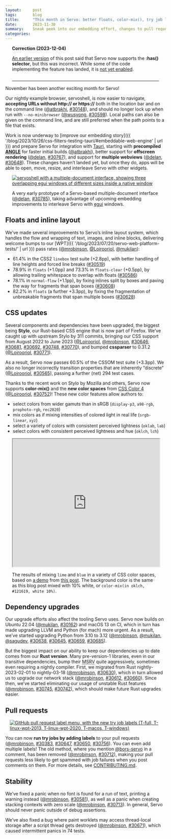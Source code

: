 ```yaml
---
layout:     post
tags:       blog
title:      "This month in Servo: better floats, color-mix(), try job labels, and more!"
date:       2023-11-30
summary:    Sneak peek into our embedding effort, changes to pull requests, plus nightly updates to browser UI, floats, inline layout, CSS, and tooling.
categories:
---
```


<aside class="_correction">

**Correction (2023-12-04)**

[An earlier version](https://github.com/servo/servo.org/pull/126) of this post said that Servo now supports the **:has() selector**, but this was incorrect.
While some of the code implementing the feature has landed, it is [not yet enabled](https://github.com/servo/servo/blob/7bcb25c85c98c367c6423ebc0fed964dd08cad56/components/selectors/parser.rs#L276-L279).
</aside>

November has been another exciting month for Servo!

Our nightly example browser, servoshell, is now easier to navigate, **accepting URLs without http:// or https://** both in the location bar and on the command line ([@atbrakhi](https://github.com/atbrakhi), [#30148](30148)), and should no longer lock up when run with `--no-minibrowser` ([@wusyong](https://github.com/wusyong), [#30598](https://github.com/servo/servo/pull/30598)).
Local paths can also be given on the command line, and are still preferred when the path points to a file that exists.

Work is now underway to [improve our embedding story]({{ '/blog/2023/10/26/css-filters-testing-tauri/#embeddable-web-engine' | url }}) and prepare Servo for integration with [Tauri](https://tauri.app), starting with **precompiled [ANGLE](https://en.wikipedia.org/wiki/ANGLE_(software))** for faster initial builds ([@atbrakhi](https://github.com/atbrakhi)), better support for **offscreen rendering** ([@delan](https://github.com/delan), [#30767](https://github.com/servo/servo/pull/30767)), and support for **multiple webviews** ([@delan](https://github.com/delan), [#30648](https://github.com/servo/servo/pull/30648)).
These changes haven’t landed yet, but once they do, apps will be able to open, move, resize, and interleave Servo with other widgets.

<figure class="_fig">
<div class="_flex">
    <a href="{{ '/img/blog/servoshell-mdi.png' | url }}"><img src="{{ '/img/blog/servoshell-mdi.png' | url }}"
        alt="servoshell with a multiple-document interface, showing three overlapping egui windows of different sizes inside a native window"></a>
</div>
<figcaption>

A very early prototype of a Servo-based multiple-document interface ([@delan](https://github.com/delan), [#30785](https://github.com/servo/servo/pull/30785)), taking advantage of upcoming embedding improvements to interleave Servo with [egui](https://www.egui.rs) windows.
</figcaption>
</figure>


## Floats and inline layout

We’ve made several improvements to Servo’s inline layout system, which handles the flow and wrapping of text, images, and inline blocks, delivering welcome bumps to our [WPT]({{ '/blog/2023/07/20/servo-web-platform-tests/' | url }}) pass rates ([@mrobinson](https://github.com/mrobinson), [@Loirooriol](https://github.com/Loirooriol), [@mukilan](https://github.com/mukilan)):

- 61.4% in the CSS2 `linebox` test suite (+2.8pp), with better handling of line heights and forced line breaks ([#30519](https://github.com/servo/servo/pull/30519))
- 78.9% in `floats` (+1.0pp) and 73.3% in `floats-clear` (+0.5pp), by allowing trailing whitespace to overlap with floats ([#30586](https://github.com/servo/servo/pull/30586))
- 78.1% in `normal-flow` (+1.1pp), by fixing inlines split by boxes and paving the way for fragments that span boxes ([#30608](https://github.com/servo/servo/pull/30608))
- 82.2% in `floats` (a further +3.3pp), by fixing the fragmentation of unbreakable fragments that span multiple boxes ([#30628](https://github.com/servo/servo/pull/30628))

## CSS updates

Several components and dependencies have been upgraded, the biggest being **Stylo**, our Rust-based CSS engine that is now part of Firefox.
We’ve caught up with upstream Stylo by 311 commits, bringing our CSS support from August 2022 to June 2023 ([@Loirooriol](https://github.com/Loirooriol), [@mrobinson](https://github.com/mrobinson), [#30646](https://github.com/servo/servo/pull/30646), [#30681](https://github.com/servo/servo/pull/30681), [#30692](https://github.com/servo/servo/pull/30692), [#30748](https://github.com/servo/servo/pull/30748), [#30770](https://github.com/servo/servo/pull/30770)), and bumped **cssparser** to 0.31.2 ([@Loirooriol](https://github.com/Loirooriol), [#30771](https://github.com/servo/servo/pull/30771)).

As a result, Servo now passes 60.5% of the CSSOM test suite (+3.3pp).
We also no longer incorrectly transition properties that are inherently “discrete” ([@Loirooriol](https://github.com/Loirooriol), [#30565](https://github.com/servo/servo/pull/30565)), passing a further (net) 294 test cases.

Thanks to the recent work on Stylo by Mozilla and others, Servo now supports **color-mix()** and the **new color spaces** from [CSS Color 4](https://drafts.csswg.org/css-color-4/) ([@Loirooriol](https://github.com/Loirooriol), [#30752](https://github.com/servo/servo/pull/30752))!
These new color features allow authors to:
- select colors from wider gamuts than in sRGB (`display-p3`, `a98-rgb`, `prophoto-rgb`, `rec2020`)
- mix colors as if mixing intensities of colored light in real life (`srgb-linear`, `xyz`)
- select a variety of colors with consistent perceived lightness (`oklab`, `lab`)
- select colors with consistent perceived lightness and hue (`oklch`, `lch`)

<figure class=_fig>
<iframe src="https://bucket.daz.cat/work/igalia/servo/5.html" id="_color_mix_demo"></iframe>
<figcaption>

The results of mixing `lime` and `blue` in a variety of CSS color spaces, based on [a demo](https://codepen.io/web-dot-dev/full/MWBXVLV) from [this post](https://developer.chrome.com/articles/css-color-mix/). The background color is the same as this blog post mixed with 10% white, or `color-mix(in oklch, #121619, white 10%)`.
</figcaption>
</figure>

## Dependency upgrades

Our upgrade efforts also affect the tooling Servo uses.
Servo now builds on Ubuntu 22.04 ([@mukilan](https://github.com/mukilan), [#30162](https://github.com/servo/servo/pull/30162)) and macOS 13 on CI, which in turn has made upgrading LLVM and Python (for mach) more urgent.
As a result, we’ve started upgrading Python from 3.10 to 3.12 ([@mrobinson](https://github.com/mrobinson), [@mukilan](https://github.com/mukilan), [@sagudev](https://github.com/sagudev), [#30638](https://github.com/servo/servo/pull/30638), [#30645](https://github.com/servo/servo/pull/30645), [#30659](https://github.com/servo/servo/pull/30659), [#30685](https://github.com/servo/servo/pull/30685)).

But the biggest impact on our ability to keep our dependencies up to date comes from our **Rust version**.
Many pre-version-1 libraries, even in our transitive dependencies, bump their <abbr title="minimum supported Rust version">MSRV</abbr> quite aggressively, sometimes even requiring a nightly compiler.
First, we migrated from Rust nightly-2023-02-01 to nightly-03-18 ([@mrobinson](https://github.com/mrobinson), [#30630](https://github.com/servo/servo/pull/30630)), which in turn allowed us to upgrade our network stack ([@mrobinson](https://github.com/mrobinson), [#30612](https://github.com/servo/servo/pull/30612), [#30660](https://github.com/servo/servo/pull/30660)).
Since then, we’ve started eliminating our usage of unstable Rust features ([@mrobinson](https://github.com/mrobinson), [#30745](https://github.com/servo/servo/pull/30745), [#30742](https://github.com/servo/servo/pull/30742)), which should make future Rust upgrades easier.

## Pull requests

<figure class="_figr"><a href="{{ '/img/blog/try-job-labels.png' | url }}"><img src="{{ '/img/blog/try-job-labels.png' | url }}"
    alt="GitHub pull request label menu, with the new try job labels (T-full, T-linux-wpt-2013, T-linux-wpt-2020, T-macos, T-windows)"></a></figure>

<span class="_floatmin"></span>You can now **run try jobs by adding labels** to your pull requests ([@mrobinson](https://github.com/mrobinson), [#30383](https://github.com/servo/servo/pull/30383), [#30647](https://github.com/servo/servo/pull/30647), [#30650](https://github.com/servo/servo/pull/30650), [#30756](https://github.com/servo/servo/pull/30756)).
You can even add multiple labels!
The old method, where you mention [@bors-servo](https://github.com/bors-servo) in a comment, has been removed ([@mrobinson](https://github.com/mrobinson), [#30712](https://github.com/servo/servo/pull/30712)), making your pull requests less likely to get spammed with job failures when you post comments on them.
For more details, see [CONTRIBUTING.md](https://github.com/servo/servo/blob/master/CONTRIBUTING.md).

## Stability

We’ve fixed a panic when no font is found for a run of text, printing a warning instead ([@mrobinson](https://github.com/mrobinson), [#30581](https://github.com/servo/servo/pull/30581)), as well as a panic when creating stacking contexts with zero scale ([@mrobinson](https://github.com/mrobinson), [#30713](https://github.com/servo/servo/pull/30713)).
In general, Servo should never panic outside of debug assertions.

We’ve also fixed a bug where paint worklets may access thread-local storage after a script thread gets destroyed ([@mrobinson](https://github.com/mrobinson), [#30671](https://github.com/servo/servo/pull/30671)), which caused intermittent panics in 74 tests.

<style>
    /* guaranteed minimum width for first paragraph after a float */
    ._floatmin {
        display: block;
        width: 13em;
        overflow: hidden;
    }
    ._none {
        display: none;
    }
    ._fig:not(#specificity) {
        width: 33em;
        max-width: 100%;
        margin: 1em auto;
    }
    ._fig > ._flex {
        display: flex;
    }
    ._fig._min {
        width: min-content;
    }
    ._fig table {
        text-align: initial;
    }
    ._fig figcaption._notes {
        text-align: left;
        width: max-content;
        max-width: 100%;
    }
    ._figl:not(#specificity),
    ._figr:not(#specificity) {
        margin: 0 1em 1em;
    }
    ._figl {
        float: left;
    }
    ._figr {
        float: right;
    }
    .figl > iframe,
    .figr > iframe,
    .figl > a > img,
    .figr > a > img {
        width: 17em;
        max-width: max-content;
    }
    ._runin {
        margin-bottom: 1em;
    }
    ._runin > p,
    ._runin > h2 {
        display: inline;
    }
    #_color_mix_demo {
        margin: 0 auto;
        display: block;
        height: min(calc(100vh - 9em), 400px);
        width: min(100%, 33em);
    }
    ._correction {
        max-width: 33em;
        margin: 1em auto;
        border-bottom: 1px solid;
        padding-bottom: 1em;
    }
</style>
